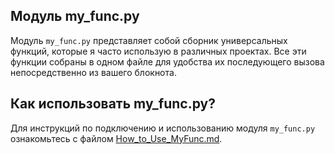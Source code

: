  <h2>Модуль my_func.py</h2>
  <p>
    Модуль <code>my_func.py</code> представляет собой сборник универсальных функций, которые я часто использую в различных проектах.
    Все эти функции собраны в одном файле для удобства их последующего вызова непосредственно из вашего блокнота.
  </p>

  <h2>Как использовать my_func.py?</h2>
  <p>
    Для инструкций по подключению и использованию модуля <code>my_func.py</code> ознакомьтесь с файлом 
    <a href="How_to_Use_MyFunc.md">How_to_Use_MyFunc.md</a>.
  </p>
